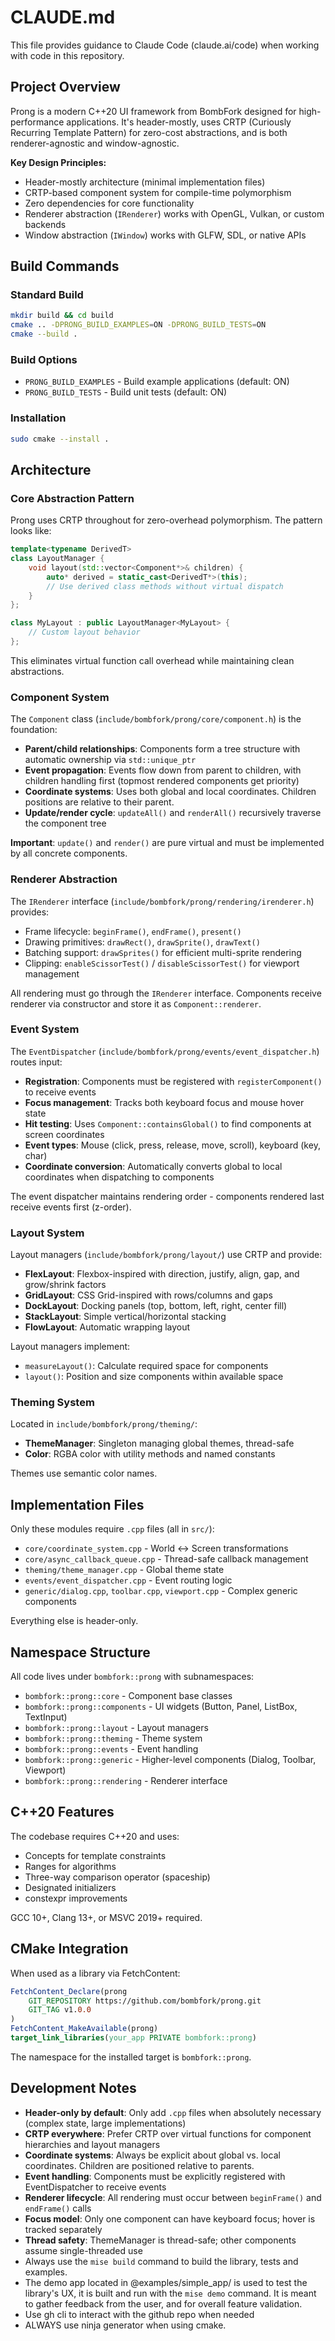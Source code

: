 # CLAUDE.md

This file provides guidance to Claude Code (claude.ai/code) when working with code in this repository.

## Project Overview

Prong is a modern C++20 UI framework from BombFork designed for high-performance applications. It's header-mostly, uses CRTP (Curiously Recurring Template Pattern) for zero-cost abstractions, and is both renderer-agnostic and window-agnostic.

**Key Design Principles:**
- Header-mostly architecture (minimal implementation files)
- CRTP-based component system for compile-time polymorphism
- Zero dependencies for core functionality
- Renderer abstraction (`IRenderer`) works with OpenGL, Vulkan, or custom backends
- Window abstraction (`IWindow`) works with GLFW, SDL, or native APIs

## Build Commands

### Standard Build
```bash
mkdir build && cd build
cmake .. -DPRONG_BUILD_EXAMPLES=ON -DPRONG_BUILD_TESTS=ON
cmake --build .
```

### Build Options
- `PRONG_BUILD_EXAMPLES` - Build example applications (default: ON)
- `PRONG_BUILD_TESTS` - Build unit tests (default: ON)

### Installation
```bash
sudo cmake --install .
```

## Architecture

### Core Abstraction Pattern

Prong uses CRTP throughout for zero-overhead polymorphism. The pattern looks like:

```cpp
template<typename DerivedT>
class LayoutManager {
    void layout(std::vector<Component*>& children) {
        auto* derived = static_cast<DerivedT*>(this);
        // Use derived class methods without virtual dispatch
    }
};

class MyLayout : public LayoutManager<MyLayout> {
    // Custom layout behavior
};
```

This eliminates virtual function call overhead while maintaining clean abstractions.

### Component System

The `Component` class (`include/bombfork/prong/core/component.h`) is the foundation:
- **Parent/child relationships**: Components form a tree structure with automatic ownership via `std::unique_ptr`
- **Event propagation**: Events flow down from parent to children, with children handling first (topmost rendered components get priority)
- **Coordinate systems**: Uses both global and local coordinates. Children positions are relative to their parent.
- **Update/render cycle**: `updateAll()` and `renderAll()` recursively traverse the component tree

**Important**: `update()` and `render()` are pure virtual and must be implemented by all concrete components.

### Renderer Abstraction

The `IRenderer` interface (`include/bombfork/prong/rendering/irenderer.h`) provides:
- Frame lifecycle: `beginFrame()`, `endFrame()`, `present()`
- Drawing primitives: `drawRect()`, `drawSprite()`, `drawText()`
- Batching support: `drawSprites()` for efficient multi-sprite rendering
- Clipping: `enableScissorTest()` / `disableScissorTest()` for viewport management

All rendering must go through the `IRenderer` interface. Components receive renderer via constructor and store it as `Component::renderer`.

### Event System

The `EventDispatcher` (`include/bombfork/prong/events/event_dispatcher.h`) routes input:
- **Registration**: Components must be registered with `registerComponent()` to receive events
- **Focus management**: Tracks both keyboard focus and mouse hover state
- **Hit testing**: Uses `Component::containsGlobal()` to find components at screen coordinates
- **Event types**: Mouse (click, press, release, move, scroll), keyboard (key, char)
- **Coordinate conversion**: Automatically converts global to local coordinates when dispatching to components

The event dispatcher maintains rendering order - components rendered last receive events first (z-order).

### Layout System

Layout managers (`include/bombfork/prong/layout/`) use CRTP and provide:
- **FlexLayout**: Flexbox-inspired with direction, justify, align, gap, and grow/shrink factors
- **GridLayout**: CSS Grid-inspired with rows/columns and gaps
- **DockLayout**: Docking panels (top, bottom, left, right, center fill)
- **StackLayout**: Simple vertical/horizontal stacking
- **FlowLayout**: Automatic wrapping layout

Layout managers implement:
- `measureLayout()`: Calculate required space for components
- `layout()`: Position and size components within available space

### Theming System

Located in `include/bombfork/prong/theming/`:
- **ThemeManager**: Singleton managing global themes, thread-safe
- **Color**: RGBA color with utility methods and named constants

Themes use semantic color names.

## Implementation Files

Only these modules require `.cpp` files (all in `src/`):
- `core/coordinate_system.cpp` - World ↔ Screen transformations
- `core/async_callback_queue.cpp` - Thread-safe callback management
- `theming/theme_manager.cpp` - Global theme state
- `events/event_dispatcher.cpp` - Event routing logic
- `generic/dialog.cpp`, `toolbar.cpp`, `viewport.cpp` - Complex generic components

Everything else is header-only.

## Namespace Structure

All code lives under `bombfork::prong` with subnamespaces:
- `bombfork::prong::core` - Component base classes
- `bombfork::prong::components` - UI widgets (Button, Panel, ListBox, TextInput)
- `bombfork::prong::layout` - Layout managers
- `bombfork::prong::theming` - Theme system
- `bombfork::prong::events` - Event handling
- `bombfork::prong::generic` - Higher-level components (Dialog, Toolbar, Viewport)
- `bombfork::prong::rendering` - Renderer interface

## C++20 Features

The codebase requires C++20 and uses:
- Concepts for template constraints
- Ranges for algorithms
- Three-way comparison operator (spaceship)
- Designated initializers
- constexpr improvements

GCC 10+, Clang 13+, or MSVC 2019+ required.

## CMake Integration

When used as a library via FetchContent:
```cmake
FetchContent_Declare(prong
    GIT_REPOSITORY https://github.com/bombfork/prong.git
    GIT_TAG v1.0.0
)
FetchContent_MakeAvailable(prong)
target_link_libraries(your_app PRIVATE bombfork::prong)
```

The namespace for the installed target is `bombfork::prong`.

## Development Notes

- **Header-only by default**: Only add `.cpp` files when absolutely necessary (complex state, large implementations)
- **CRTP everywhere**: Prefer CRTP over virtual functions for component hierarchies and layout managers
- **Coordinate systems**: Always be explicit about global vs. local coordinates. Children are positioned relative to parents.
- **Event handling**: Components must be explicitly registered with EventDispatcher to receive events
- **Renderer lifecycle**: All rendering must occur between `beginFrame()` and `endFrame()` calls
- **Focus model**: Only one component can have keyboard focus; hover is tracked separately
- **Thread safety**: ThemeManager is thread-safe; other components assume single-threaded use
- Always use the `mise build` command to build the library, tests and examples.
- The demo app located in @examples/simple_app/ is used to test the library's UX, it is built and run with the `mise demo` command. It is meant to gather feedback from the user, and for overall feature validation.
- Use gh cli to interact with the github repo when needed
- ALWAYS use ninja generator when using cmake.